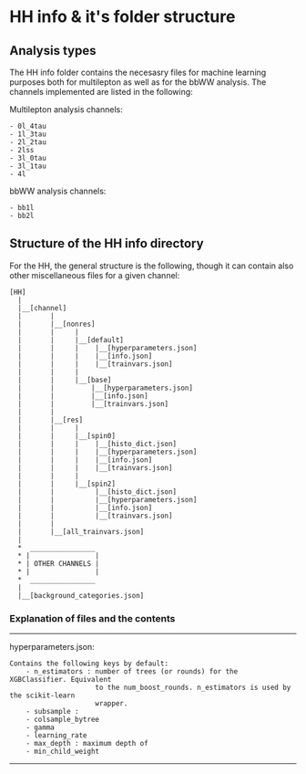 # HH info & it's folder structure


## Analysis types

The HH info folder contains the necesasry files for machine learning purposes
both for multilepton as well as for the bbWW analysis. The channels implemented
are listed in the following:

Multilepton analysis channels:

    - 0l_4tau
    - 1l_3tau
    - 2l_2tau
    - 2lss
    - 3l_0tau
    - 3l_1tau
    - 4l


bbWW analysis channels:

    - bb1l
    - bb2l

## Structure of the HH info directory

For the HH, the general structure is the following, though it can contain
also other miscellaneous files for a given channel:

```
[HH]
  |
  |__[channel]
  |       |
  |       |__[nonres]
  |       |     |
  |       |     |__[default]
  |       |     |    |__[hyperparameters.json]
  |       |     |    |__[info.json]
  |       |     |    |__[trainvars.json]
  |       |     |
  |       |     |__[base]
  |       |         |__[hyperparameters.json]
  |       |         |__[info.json]
  |       |         |__[trainvars.json]
  |       |
  |       |__[res]
  |       |     |
  |       |     |__[spin0]
  |       |     |    |__[histo_dict.json]
  |       |     |    |__[hyperparameters.json]
  |       |     |    |__[info.json]
  |       |     |    |__[trainvars.json]
  |       |     |
  |       |     |__[spin2]
  |       |          |__[histo_dict.json]
  |       |          |__[hyperparameters.json]
  |       |          |__[info.json]
  |       |          |__[trainvars.json]
  |       |
  |       |__[all_trainvars.json]
  |
  *  ________________
  * |                |
  * | OTHER CHANNELS |
  * |                |
  *  ________________
  |
  |__[background_categories.json]
```

### Explanation of files and the contents
----
hyperparameters.json:

```
Contains the following keys by default:
    - n_estimators : number of trees (or rounds) for the XGBClassifier. Equivalent
                     to the num_boost_rounds. n_estimators is used by the scikit-learn
                     wrapper.
    - subsample : 
    - colsample_bytree
    - gamma
    - learning_rate
    - max_depth : maximum depth of 
    - min_child_weight
```

---
